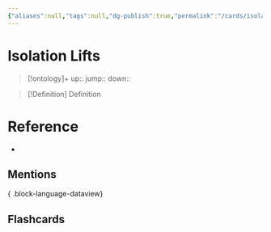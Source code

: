 ```yaml
---
{"aliases":null,"tags":null,"dg-publish":true,"permalink":"/cards/isolation-lifts/","dgPassFrontmatter":true}
---
```


# Isolation Lifts

> [!ontology]+
> up:: 
> jump:: 
> down:: 

> [!Definition] Definition
> 

# Reference
- 

## Mentions

{ .block-language-dataview}

## Flashcards
